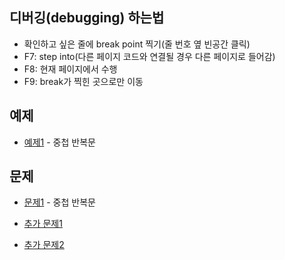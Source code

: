 ## 디버깅(debugging) 하는법
- 확인하고 싶은 줄에 break point 찍기(줄 번호 옆 빈공간 클릭)
- F7: step into(다른 페이지 코드와 연결될 경우 다른 페이지로 들어감)
- F8: 현재 페이지에서 수행
- F9: break가 찍힌 곳으로만 이동

## 예제
- [예제1](ex01/ex01.py) - 중첩 반복문

## 문제
- [문제1](quiz01/README.md) - 중첩 반복문

- [추가 문제1](15_loop_quiz/quiz01)
- [추가 문제2](16_nested_loop_quiz)
